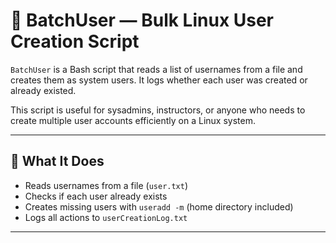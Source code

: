 # 👥 BatchUser — Bulk Linux User Creation Script

`BatchUser` is a Bash script that reads a list of usernames from a file and creates them as system users. It logs whether each user was created or already existed.

This script is useful for sysadmins, instructors, or anyone who needs to create multiple user accounts efficiently on a Linux system.

---

## 📂 What It Does

- Reads usernames from a file (`user.txt`)
- Checks if each user already exists
- Creates missing users with `useradd -m` (home directory included)
- Logs all actions to `userCreationLog.txt`

---

